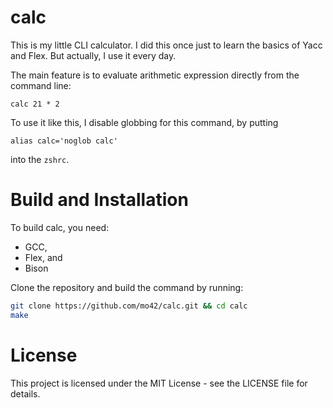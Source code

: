 # calc
This is my little CLI calculator. I did this once just to learn the basics of
Yacc and Flex. But actually, I use it every day.

The main feature is to evaluate arithmetic expression directly from the command line:
```shell
calc 21 * 2
```
To use it like this, I disable globbing for this command, by putting
```zshrc
alias calc='noglob calc'
```
into the `zshrc`.

# Build and Installation

To build calc, you need:
- GCC,
- Flex, and
- Bison

Clone the repository and build the command by running:

```sh
git clone https://github.com/mo42/calc.git && cd calc
make
```

# License

This project is licensed under the MIT License - see the LICENSE file for details.
